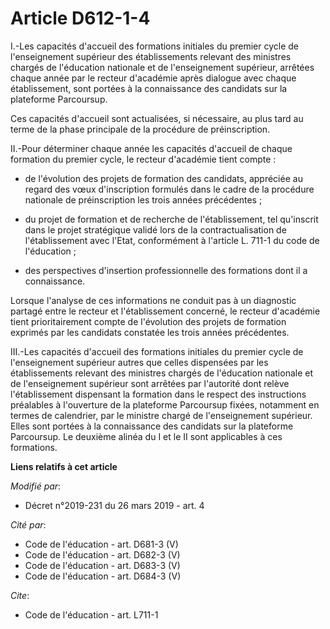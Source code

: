 # Article D612-1-4

I.-Les capacités d'accueil des formations initiales du premier cycle de l'enseignement supérieur des établissements relevant
des ministres chargés de l'éducation nationale et de l'enseignement supérieur, arrêtées chaque année par le recteur
d'académie après dialogue avec chaque établissement, sont portées à la connaissance des candidats sur la plateforme
Parcoursup.

Ces capacités d'accueil sont actualisées, si nécessaire, au plus tard au terme de la phase principale de la procédure de
préinscription.

II.-Pour déterminer chaque année les capacités d'accueil de chaque formation du premier cycle, le recteur d'académie tient
compte :

- de l'évolution des projets de formation des candidats, appréciée au regard des vœux d'inscription formulés dans le cadre de
la procédure nationale de préinscription les trois années précédentes ;

- du projet de formation et de recherche de l'établissement, tel qu'inscrit dans le projet stratégique validé lors de la
contractualisation de l'établissement avec l'Etat, conformément à l'article L. 711-1 du code de l'éducation ;

- des perspectives d'insertion professionnelle des formations dont il a connaissance.

Lorsque l'analyse de ces informations ne conduit pas à un diagnostic partagé entre le recteur et l'établissement concerné, le
recteur d'académie tient prioritairement compte de l'évolution des projets de formation exprimés par les candidats constatée
les trois années précédentes.

III.-Les capacités d'accueil des formations initiales du premier cycle de l'enseignement supérieur autres que celles
dispensées par les établissements relevant des ministres chargés de l'éducation nationale et de l'enseignement supérieur sont
arrêtées par l'autorité dont relève l'établissement dispensant la formation dans le respect des instructions préalables à
l'ouverture de la plateforme Parcoursup fixées, notamment en termes de calendrier, par le ministre chargé de l'enseignement
supérieur. Elles sont portées à la connaissance des candidats sur la plateforme Parcoursup. Le deuxième alinéa du I et le II
sont applicables à ces formations.

**Liens relatifs à cet article**

_Modifié par_:

  - Décret n°2019-231 du 26 mars 2019 - art. 4

_Cité par_:

  - Code de l'éducation - art. D681-3 (V)
  - Code de l'éducation - art. D682-3 (V)
  - Code de l'éducation - art. D683-3 (V)
  - Code de l'éducation - art. D684-3 (V)

_Cite_:

  - Code de l'éducation - art. L711-1
